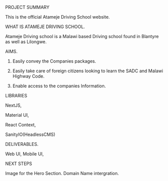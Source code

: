 PROJECT SUMMARY

This is the official Atameje Driving School website.

WHAT IS ATAMEJE DRIVING SCHOOL.

Atameje Driving school is a Malawi based Driving school found in Blantyre as well as Lilongwe.

AIMS.

1. Easily convey the Companies packages.

2. Easily take care of foreign citizens looking to learn the SADC and Malawi Highway Code.

3. Enable access to the companies Information.

 
LIBRARIES

NextJS, 

Material UI,

React Context, 

SanityIO(HeadlessCMS)


DELIVERABLES.

Web UI,
Mobile UI,

NEXT STEPS

Image for the Hero Section.
Domain Name intergration.



